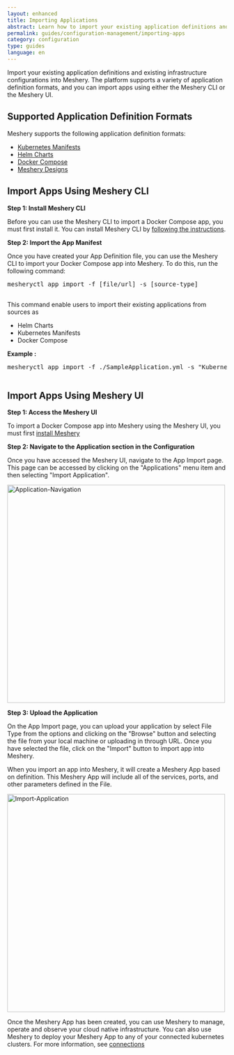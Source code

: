 ```yaml
---
layout: enhanced
title: Importing Applications
abstract: Learn how to import your existing application definitions and your existing infrastructure configurations into Meshery as you to manage, operate, and observe your cloud native infrastructure more effectively.
permalink: guides/configuration-management/importing-apps
category: configuration
type: guides
language: en
---
```


Import your existing application definitions and existing infrastructure configurations into Meshery. The platform supports a variety of application definition formats, and you can import apps using either the Meshery CLI or the Meshery UI.

## Supported Application Definition Formats

Meshery supports the following application definition formats:

- [Kubernetes Manifests](https://kubernetes.io/docs/concepts/overview/working-with-objects/kubernetes-objects/)
- [Helm Charts](https://helm.sh/docs/topics/charts/)
- [Docker Compose](https://docs.docker.com/compose/)
- [Meshery Designs](/concepts/logical/designs)

## Import Apps Using Meshery CLI

**Step 1: Install Meshery CLI**

Before you can use the Meshery CLI to import a Docker Compose app, you must first install it. You can install Meshery CLI by [following the instructions]({{site.baseurl}}/installation#install-mesheryctl).

**Step 2: Import the App Manifest**

Once you have created your App Definition file, you can use the Meshery CLI to import your Docker Compose app into Meshery. To do this, run the following command:

<pre class="codeblock-pre">
<div class="codeblock"><div class="clipboardjs">mesheryctl app import -f [file/url] -s [source-type]</div></div>
</pre>

This command enable users to import their existing applications from sources as

- Helm Charts
- Kubernetes Manifests
- Docker Compose

**Example :**

<pre class="codeblock-pre">
<div class="codeblock"><div class="clipboardjs">mesheryctl app import -f ./SampleApplication.yml -s "Kubernetes Manifest"</div></div>
</pre>

## Import Apps Using Meshery UI

**Step 1: Access the Meshery UI**

To import a Docker Compose app into Meshery using the Meshery UI, you must first [install Meshery](/installation/quick-start)

**Step 2: Navigate to the Application section in the Configuration**

Once you have accessed the Meshery UI, navigate to the App Import page. This page can be accessed by clicking on the "Applications" menu item and then selecting "Import Application".

<a href="{{ site.baseurl }}/assets/img/applications/Menu.png"><img alt="Application-Navigation" style="width:500px;height:auto;" src="{{ site.baseurl }}/assets/img/applications/Menu.png" /></a>

**Step 3: Upload the Application**

On the App Import page, you can upload your application by select File Type from the options and clicking on the "Browse" button and selecting the file from your local machine or uploading in through URL. Once you have selected the file, click on the "Import" button to import app into Meshery.

When you import an app into Meshery, it will create a Meshery App based on definition. This Meshery App will include all of the services, ports, and other parameters defined in the File.

<a href="{{ site.baseurl }}/assets/img/applications/ImportApp.png"><img alt="Import-Application" style="width:500px;height:auto;" src="{{ site.baseurl }}/assets/img/applications/ImportApp.png" /></a>

Once the Meshery App has been created, you can use Meshery to manage, operate and observe your cloud native infrastructure. You can also use Meshery to deploy your Meshery App to any of your connected kubernetes clusters. For more information, see [connections](/installation/kubernetes)

